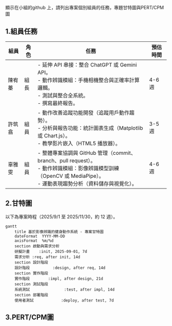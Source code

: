  顯示在小組的github 上，請列出專案個別組員的任務，專題甘特圖與PERT/CPM圖
 
## 1.組員任務

| 組員   | 角色 | 任務                                                                 | 預估時間 |
|--------|------|--------------------------------------------------------------------------|----------|
| 陳宥蓁 | 組長 | - 延伸 API 串接：整合 ChatGPT 或 Gemini API。<br>- 動作辨識模組：手機相機整合與正確率計算邏輯。<br>- 測試與整合全系統。<br>- 撰寫最終報告。 | 4-6 週   | 
| 許筑翕 | 組員 | - 動作改善追蹤功能開發（追蹤用戶動作趨勢）。<br>- 分析與報告功能：統計圖表生成（Matplotlib 或 Chart.js）。<br>- 教學影片嵌入（HTML5 播放器）。 | 3-5 週   | 
| 辜雅雯 | 組員 |  - 整體專案協調與 GitHub 管理（commit、branch、pull request）。 <br>- 動作辨識模組：影像辨識模型訓練（OpenCV 或 MediaPipe）。<br>- 運動表現趨勢分析（資料儲存與視覺化）。 | 4-6 週   |

## 2.甘特圖

以下為專案時程（2025/9/1 至 2025/11/30，約 12 週）。

```mermaid
gantt
    title 基於影像辨識的健身動作系統 - 專案甘特圖
    dateFormat  YYYY-MM-DD
    axisFormat  %m/%d
    section 啟動與需求分析
    研擬計畫    :init, 2025-09-01, 7d
    需求分析 :req, after init, 14d
    section 設計階段
    設計階段          :design, after req, 14d
    section 實作階段
    實作階段        :impl, after design, 21d
    section 測試階段
    系統測試               :test, after impl, 14d
    section 部署階段
    使用者測試            :deploy, after test, 7d
```


## 3.PERT/CPM圖
